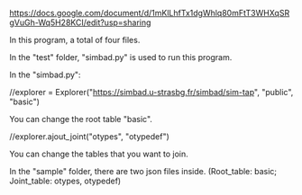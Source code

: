 https://docs.google.com/document/d/1mKlLhfTx1dgWhlq80mFtT3WHXqSRgVuGh-Wq5H28KCI/edit?usp=sharing


In this program, a total of four files.


In the "test" folder, "simbad.py" is used to run this program.


In the "simbad.py":

//explorer = Explorer("https://simbad.u-strasbg.fr/simbad/sim-tap", "public", "basic")

You can change the root table "basic".

//explorer.ajout_joint("otypes", "otypedef") 

You can change the tables that you want to join.


In the "sample" folder, there are two json files inside. (Root_table: basic; Joint_table: otypes, otypedef)



